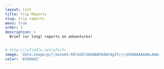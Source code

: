 ```yaml
---
layout: list
title: Trip Reports
slug: trip reports
menu: true
order: 3
description: > 
  Brief (or long) reports on adventures!
  

# http://jsfiddle.net/LPxrT/
image: 'data:image/gif;base64,R0lGODlhAQABAPAAACAgIP///yH5BAAAAAAALAAAAAABAAEAAAICRAEAOw=='
color: '#268bd2'
---
```

